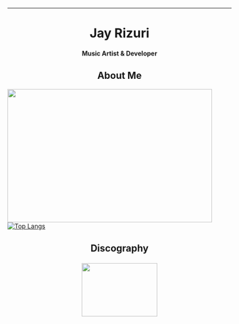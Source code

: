 ****

## <h1 align="center">Jay Rizuri</h1>

<h4 align="center">Music Artist & Developer</h4>

### <h2 align="center">About Me</h2>
<img width="460" height="300" src="https://github-readme-stats.vercel.app/api?username=JayRizuri&show_icons=true&theme=nord">[![Top Langs](https://github-readme-stats.vercel.app/api/top-langs/?username=JayRizuri&layout=compact&theme=nord)](https://github.com/anuraghazra/github-readme-stats)
### <h2 align="center">Discography</p>

<p align="center">
<img width="170" height="120" src="https://img.youtube.com/vi/FhdoUOkWTGc/0.jpg">
</p>
